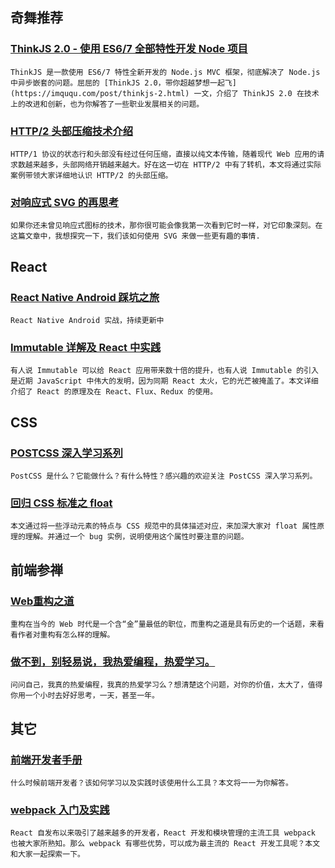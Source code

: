 
## 奇舞推荐

### [ThinkJS 2.0 - 使用 ES6/7 全部特性开发 Node 项目](http://www.w3ctech.com/topic/1554)

    ThinkJS 是一款使用 ES6/7 特性全新开发的 Node.js MVC 框架，彻底解决了 Node.js 中异步嵌套的问题。屈屈的 [ThinkJS 2.0，带你超越梦想一起飞](https://imququ.com/post/thinkjs-2.html) 一文，介绍了 ThinkJS 2.0 在技术上的改进和创新，也为你解答了一些职业发展相关的问题。

### [HTTP/2 头部压缩技术介绍](https://imququ.com/post/header-compression-in-http2.html)

    HTTP/1 协议的状态行和头部没有经过任何压缩，直接以纯文本传输，随着现代 Web 应用的请求数越来越多，头部网络开销越来越大。好在这一切在 HTTP/2 中有了转机，本文将通过实际案例带领大家详细地认识 HTTP/2 的头部压缩。

### [对响应式 SVG 的再思考](http://www.w3ctech.com/topic/1555)

    如果你还未曾见响应式图标的技术，那你很可能会像我第一次看到它时一样，对它印象深刻。在这篇文章中，我想探究一下，我们该如何使用 SVG 来做一些更有趣的事情.

## React

### [React Native Android 踩坑之旅](http://www.alloyteam.com/2015/10/react-native-android-steps-on-tour/)

    React Native Android 实战，持续更新中

### [Immutable 详解及 React 中实践](https://github.com/camsong/blog/issues/3)

    有人说 Immutable 可以给 React 应用带来数十倍的提升，也有人说 Immutable 的引入是近期 JavaScript 中伟大的发明，因为同期 React 太火，它的光芒被掩盖了。本文详细介绍了 React 的原理及在 React、Flux、Redux 的使用。

## CSS

### [POSTCSS 深入学习系列](http://www.w3cplus.com/blog/tags/517.html)

    PostCSS 是什么？它能做什么？有什么特性？感兴趣的欢迎关注 PostCSS 深入学习系列。

### [回归 CSS 标准之 float](http://efe.baidu.com/blog/float/)

    本文通过将一些浮动元素的特点与 CSS 规范中的具体描述对应，来加深大家对 float 属性原理的理解。并通过一个 bug 实例，说明使用这个属性时要注意的问题。

## 前端参禅

### [Web重构之道](http://www.w3cplus.com/web-reconstruction.html)

    重构在当今的 Web 时代是一个含“金”量最低的职位，而重构之道是具有历史的一个话题，来看看作者对重构有怎么样的理解。

### [做不到，别轻易说，我热爱编程，热爱学习。](http://www.jianshu.com/p/67a0cf352986)

    问问自己，我真的热爱编程，我真的热爱学习么？想清楚这个问题，对你的价值，太大了，值得你用一个小时去好好思考，一天，甚至一年。

## 其它

### [前端开发者手册](https://dwqs.gitbooks.io/frontenddevhandbook/content/what-is-a-fd.html)

    什么时候前端开发者？该如何学习以及实践时该使用什么工具？本文将一一为你解答。

### [webpack 入门及实践](http://www.w3ctech.com/topic/1557)

    React 自发布以来吸引了越来越多的开发者，React 开发和模块管理的主流工具 webpack 也被大家所熟知。那么 webpack 有哪些优势，可以成为最主流的 React 开发工具呢？本文和大家一起探索一下。
